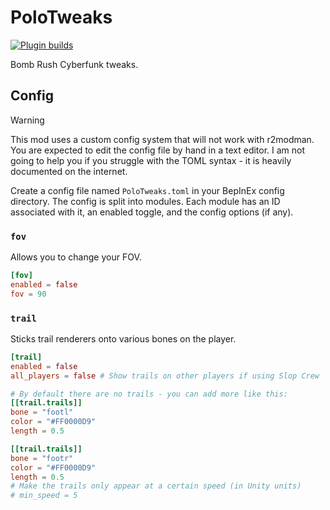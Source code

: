 # PoloTweaks

[![Plugin builds](https://github.com/NotNite/PoloTweaks/actions/workflows/plugin.yml/badge.svg)](https://github.com/NotNite/PoloTweaks/actions/workflows/plugin.yml)

Bomb Rush Cyberfunk tweaks.

## Config

> [!WARNING]
> This mod uses a custom config system that will not work with r2modman. You are expected to edit the config file by hand in a text editor. I am not going to help you if you struggle with the TOML syntax - it is heavily documented on the internet.

Create a config file named  `PoloTweaks.toml` in your BepInEx config directory. The config is split into modules. Each module has an ID associated with it, an enabled toggle, and the config options (if any).

### `fov`

Allows you to change your FOV.

```toml
[fov]
enabled = false
fov = 90
```

### `trail`

Sticks trail renderers onto various bones on the player.

```toml
[trail]
enabled = false
all_players = false # Show trails on other players if using Slop Crew

# By default there are no trails - you can add more like this:
[[trail.trails]]
bone = "footl"
color = "#FF0000D9"
length = 0.5

[[trail.trails]]
bone = "footr"
color = "#FF0000D9"
length = 0.5
# Make the trails only appear at a certain speed (in Unity units)
# min_speed = 5
```
